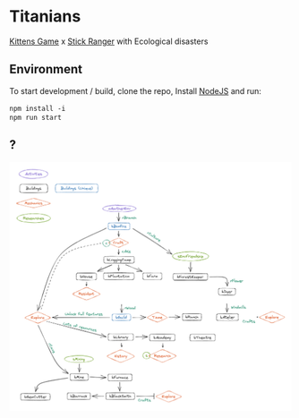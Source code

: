 # Titanians

[Kittens Game](https://kittensgame.com/web/) x [Stick Ranger](https://dan-ball.jp/en/javagame/ranger/) with Ecological disasters

## Environment
To start development / build, clone the repo, Install [NodeJS](https://nodejs.org/en/) and run:
```
npm install -i
npm run start
```

## ?
![roadmap](roadmap.png)
